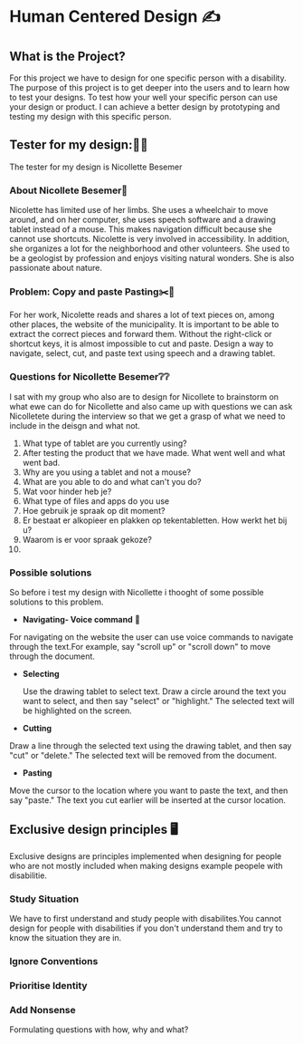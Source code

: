 # Human Centered Design ✍️

## What is the Project? 
For this project we have to design for one specific person with a disability. The purpose of this project is to get deeper into the users and to learn how to test your designs. To test how your  well your specific person can use your design or product. I can achieve a better design  by prototyping and testing my design with this specific person.  


## Tester for my design:🧑‍💻

The tester for my design is Nicollette Besemer 

### About Nicollete Besemer👩


Nicolette has limited use of her limbs. She uses a wheelchair to move around, and on her computer, she uses speech software and a drawing tablet instead of a mouse. This makes navigation difficult because she cannot use shortcuts. Nicolette is very involved in accessibility. In addition, she organizes a lot for the neighborhood and other volunteers. She used to be a geologist by profession and enjoys visiting natural wonders. She is also passionate about nature.


### Problem: Copy and paste Pasting✂️📜
For her work, Nicolette reads and shares a lot of text pieces on, among other places, the website of the municipality. It is important to be able to extract the correct pieces and forward them. Without the right-click or shortcut keys, it is almost impossible to cut and paste. Design a way to navigate, select, cut, and paste text using speech and a drawing tablet.


### Questions for Nicollette Besemer❔❔
I sat with my group who also are to design for Nicollete to brainstorm on what ewe can do for Nicollette and also came up with questions we can ask Nicolletete during the interview so that we get a grasp of what we need to include in the deisgn and what not. 

1. What type of tablet are you currently using? 
1. After testing the product that we have made. What went well and what went bad. 
2. Why are you using a tablet and not a mouse? 
4. What are you able to do and what can't you do? 
5. Wat voor hinder heb je? 
6. What type of files and apps do you use
7. Hoe gebruik je spraak op dit moment? 
8. Er bestaat er alkopieer en plakken op tekentabletten. How werkt het bij u? 
9. Waarom is er voor spraak gekoze? 
10. 

### Possible solutions

So before i test my design with Nicollette i thooght of some possible solutions to this problem. 

- **Navigating- Voice command** 🧭

 For navigating on the website the user can use voice commands to navigate through the text.For example, say "scroll up" or "scroll down" to  move through the document.


- **Selecting** 

  Use the drawing tablet to select text. Draw a circle around the text you want to select, and then say "select" or "highlight." The selected text will be highlighted on the screen.

- **Cutting**
 
 Draw a line through the selected text using the drawing tablet, and then say "cut" or "delete." The selected text will be removed from the document.

 - **Pasting**
  
 Move the cursor to the location where you want to paste the text, and then say "paste." The text you cut earlier will be inserted at the cursor location.



## Exclusive design principles 🖥️
Exclusive designs are principles implemented when designing for people who are not mostly included when making designs example peopele with disabilitie. 


### Study Situation
We have to first understand and study people with disabilites.You cannot design for people with disabilities if you don't understand them and try to know the situation they are in. 


### Ignore Conventions

### Prioritise Identity

### Add Nonsense





Formulating questions with how, why and what? 


<!-- Add a link to your live demo in Github Pages 🌐-->

<!-- ☝️ replace this description with a description of your own work -->


<!-- replace the code in the /docs folder with your own, so you can showcase your work with GitHub Pages 🌍 -->

<!-- Add a nice poster image here at the end of the week, showing off your shiny frontend 📸 -->

<!-- Maybe a table of contents here? 📚 -->

<!-- How about a section that describes how to install this project? 🤓 -->

<!-- ...but how does one use this project? What are its features 🤔 -->

<!-- Maybe a checklist of done stuff and stuff still on your wishlist? ✅ -->

<!-- How about a license here? 📜 (or is it a licence?) 🤷 -->
